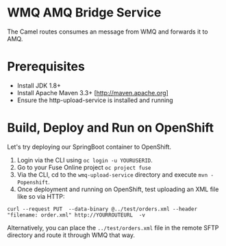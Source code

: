 WMQ AMQ Bridge Service
========================================================

The Camel routes consumes an message from WMQ and forwards it to AMQ.


Prerequisites
==============================

- Install JDK 1.8+
- Install Apache Maven 3.3+ [http://maven.apache.org]
- Ensure the http-upload-service is installed and running

Build, Deploy and Run on OpenShift
==============================

Let's try deploying our SpringBoot container to OpenShift.

1. Login via the CLI using `oc login -u YOURUSERID`.
2. Go to your Fuse Online project `oc project fuse`
3. Via the CLI, cd to the `wmq-upload-service` directory and execute `mvn -Popenshift`.
4. Once deployment and running on OpenShift, test uploading an XML file like so via HTTP:

```
curl --request PUT  --data-binary @../test/orders.xml --header "filename: order.xml" http://YOURROUTEURL  -v
```

Alternatively, you can place the `../test/orders.xml` file in the remote SFTP directory and route it through WMQ that way.
